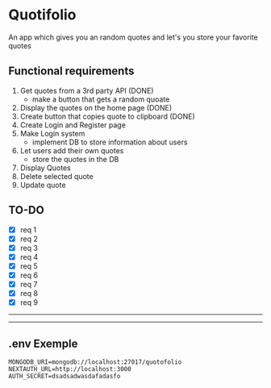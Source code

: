 # Quotifolio

An app which gives you an random quotes and let's you store your favorite quotes

## Functional requirements

1. Get quotes from a 3rd party API (DONE)
    - make a button that gets a random quoate
2. Display the quotes on the home page (DONE)
3. Create button that copies quote to clipboard (DONE)
4. Create Login and Register page
5. Make Login system
    - implement DB to store information about users
6. Let users add their own quotes
    - store the quotes in the DB
7. Display Quotes
8. Delete selected quote
9. Update quote

## TO-DO

-   [x] req 1
-   [x] req 2
-   [x] req 3
-   [x] req 4
-   [x] req 5
-   [x] req 6
-   [x] req 7
-   [x] req 8
-   [x] req 9

---

---

## .env Exemple

```
MONGODB_URI=mongodb://localhost:27017/quotofolio
NEXTAUTH_URL=http://localhost:3000
AUTH_SECRET=dsadsadwasdafadasfo
```
